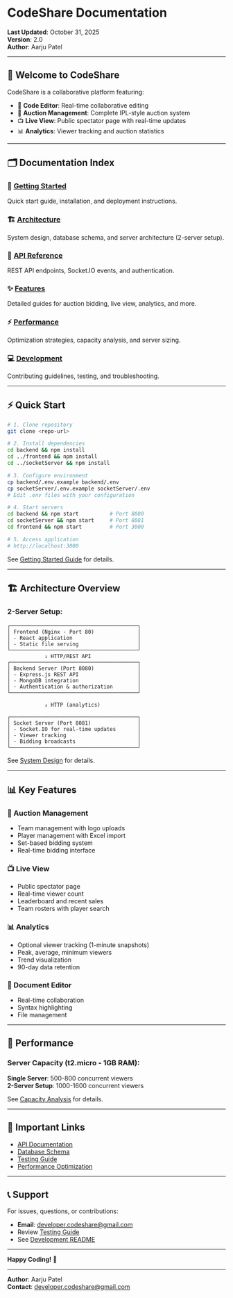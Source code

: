 # CodeShare Documentation

**Last Updated**: October 31, 2025  
**Version**: 2.0  
**Author**: Aarju Patel

---

## 📖 Welcome to CodeShare

CodeShare is a collaborative platform featuring:
- 📝 **Code Editor**: Real-time collaborative editing
- 🎯 **Auction Management**: Complete IPL-style auction system
- 📺 **Live View**: Public spectator page with real-time updates
- 📊 **Analytics**: Viewer tracking and auction statistics

---

## 🗂️ Documentation Index

### 🚀 [Getting Started](./01-getting-started/README.md)
Quick start guide, installation, and deployment instructions.

### 🏗️ [Architecture](./02-architecture/README.md)
System design, database schema, and server architecture (2-server setup).

### 🔌 [API Reference](./03-api/README.md)
REST API endpoints, Socket.IO events, and authentication.

### ✨ [Features](./04-features/README.md)
Detailed guides for auction bidding, live view, analytics, and more.

### ⚡ [Performance](./05-performance/CAPACITY_ANALYSIS.md)
Optimization strategies, capacity analysis, and server sizing.

### 💻 [Development](./07-development/README.md)
Contributing guidelines, testing, and troubleshooting.

---

## ⚡ Quick Start

```bash
# 1. Clone repository
git clone <repo-url>

# 2. Install dependencies
cd backend && npm install
cd ../frontend && npm install
cd ../socketServer && npm install

# 3. Configure environment
cp backend/.env.example backend/.env
cp socketServer/.env.example socketServer/.env
# Edit .env files with your configuration

# 4. Start servers
cd backend && npm start          # Port 8080
cd socketServer && npm start     # Port 8081
cd frontend && npm start         # Port 3000

# 5. Access application
# http://localhost:3000
```

See [Getting Started Guide](./01-getting-started/SETUP.md) for details.

---

## 🏗️ Architecture Overview

### **2-Server Setup:**

```
┌─────────────────────────────────────────┐
│ Frontend (Nginx - Port 80)              │
│ - React application                     │
│ - Static file serving                   │
└─────────────────────────────────────────┘
            ↓ HTTP/REST API
┌─────────────────────────────────────────┐
│ Backend Server (Port 8080)              │
│ - Express.js REST API                   │
│ - MongoDB integration                   │
│ - Authentication & authorization        │
└─────────────────────────────────────────┘
            
            ↓ HTTP (analytics)
            
┌─────────────────────────────────────────┐
│ Socket Server (Port 8081)               │
│ - Socket.IO for real-time updates       │
│ - Viewer tracking                       │
│ - Bidding broadcasts                    │
└─────────────────────────────────────────┘
```

See [System Design](./02-architecture/SYSTEM_DESIGN.md) for details.

---

## 📊 Key Features

### 🎯 Auction Management
- Team management with logo uploads
- Player management with Excel import
- Set-based bidding system
- Real-time bidding interface

### 📺 Live View
- Public spectator page
- Real-time viewer count
- Leaderboard and recent sales
- Team rosters with player search

### 📊 Analytics
- Optional viewer tracking (1-minute snapshots)
- Peak, average, minimum viewers
- Trend visualization
- 90-day data retention

### 📝 Document Editor
- Real-time collaboration
- Syntax highlighting
- File management

---

## 🚀 Performance

### **Server Capacity (t2.micro - 1GB RAM):**

**Single Server**: 500-800 concurrent viewers  
**2-Server Setup**: 1000-1600 concurrent viewers

See [Capacity Analysis](./05-performance/CAPACITY_ANALYSIS.md) for details.

---

## 🔗 Important Links

- [API Documentation](./03-api/README.md)
- [Database Schema](./02-architecture/DATABASE_SCHEMA.md)
- [Testing Guide](./07-development/TESTING.md)
- [Performance Optimization](./05-performance/OPTIMIZATION_SUMMARY.md)

---

## 📞 Support

For issues, questions, or contributions:
- **Email**: developer.codeshare@gmail.com
- Review [Testing Guide](./07-development/TESTING.md)
- See [Development README](./07-development/README.md)

---

**Happy Coding!** 🚀

---

**Author**: Aarju Patel  
**Contact**: developer.codeshare@gmail.com
